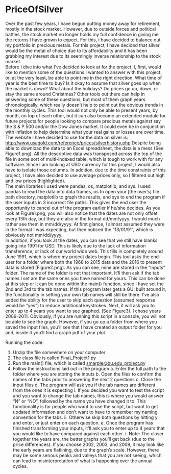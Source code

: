 # PriceOfSilver
Over the past few years, I have begun putting money away for retirement, mostly in the stock market.  However, due to outside forces and political battles, the stock market no longer holds my full confidence in giving me the returns I have grown to expect.  For this, I have decided to balance out my portfolio in precious metals.  For this project, I have decided that silver would be the metal of choice due to its affordability and it has been grabbing my interest due to its seemingly inverse relationship to the stock market.  
Before I dive into what I’ve decided to look at for the project, I, first, would like to mention some of the questions I wanted to answer with this project, or, at the very least, be able to point me in the right direction.  What time of year is the best time to buy?  Is it okay to assume that silver goes up when the market is down?  What about the holidays?  Do prices go up, down, or stay the same around Christmas?
Other tools out there can help in answering some of these questions, but most of them graph years chronologically, which really doesn’t help to point out the obvious trends in the monthly cycles.  This tool would not only be able to present years, by month, on top of each other, but it can also become an extended module for future projects for people looking to compare precious metals against say the S & P 500 and/or the Dow Jones market.  It could even be in conjunction with inflation to help determine what your real gains or losses are over time.
The website I have decided to use for the data on silver is: http://www.usagold.com/reference/prices/silverhistory.php
Despite being able to download the data to an Excel spreadsheet, the data is a mess (See Figure1.png).  All the descriptive data was transposed across the top of the file in some sort of multi-indexed table, which is tough to work with for any software.  Since I am looking at USD currency for this project, I would also have to isolate those columns.  In addition, due to the time constraints of this project, I have also decided to use average prices only, so I filtered out high and low prices (highlighted).  
The main libraries I used were pandas, os, matplotlib, and sys.  I used pandas to read the data into data frames, os to open your [the user’s] file path directory, matplotlib to graph the results, and sys to end the program if the user inputs in 3 incorrect file paths.  This gives the end user the opportunity to cancel out of the program earlier if he/she decides.
As you look at Figure1.png, you will also notice that the dates are not only offset every 13th day, but they are also in the format dd/mm/yyyy.  I would much rather see them in mm/dd/yyyy.  At first glance, I almost assumed they were in the format I was expecting, but then noticed the “13/01/91”, which is obviously not mm/dd/yyyy.  
In addition, if you look at the dates, you can see that we still have blanks going into 1991 for USD.  This is likely due to the lack of information transference, or lack of our world wide web.  This fills in completely around June 1991, which is where my project dates begin.
This tool asks the end-user for a folder where both the 1968 to 2015 data and the 2016 to present data is stored (Figure2.png).  As you can see, mine are stored in the “Inputs” folder.  The name of the folder is not that important.  It’ll then ask if the tab names I set are the same ones you have named for yours.  This can be done at this step or it can be done within the main() function, since I have set the 2nd and 3rd to the tab names.  If this program later gets a GUI built around it, the functionality in setting your own tab names will still be there.  I’ve also added the ability for the user to skip each question (assumed response would be “yes”) to reduce additional keystrokes.
Next, it will ask you to enter up to 4 years you want to see graphed.  (See Figure3).  I chose years 2009-2011.  Obviously, if you are running this script in a console, you will not be able to see the graph.  However, if you go up a folder from where you saved the input files, you’ll see that I have created an output folder for you and, inside it you’ll find a graph pdf of your plot.

Running the code:
1)	Unzip the file somewhere on your computer
2)	The class file is called Final_Project1.py
3)	Run the main() file, which is called smarple@bu.edu_project.py
4)	Follow the instructions laid out in the program
a.	Enter the full path to the folder where you are storing the inputs
b.	Open the files to confirm the names of the tabs prior to answering the next 2 questions
c.	Close the input files
d.	The program will ask you if the tab names are different from the ones it is expecting
i.	If you decided you want to test the script and you want to change the tab names, this is where you would answer “N” or “NO”, followed by the name you have changed it to.  This functionality is for people who want to use the script, but want to get updated information and don’t want to have to remember my naming convention for the tabs.
ii.	Otherwise skip both questions by hitting y and enter, or just enter on each question.
e.	Once the program has finished transforming your inputs, it’ll ask you to enter up to 4 years that you would like to have compared against each other.
i.	Note:  The closer together the years are, the better graphs you’ll get back (due to the price differences).  If you choose 2002, 2003, and 2009, it may look like the early years are flatlining, due to the graph’s scale.  However, there may be some serious peaks and valleys that you are not seeing, which can lead to misinterpretation of what is happening over the annual cycles.
